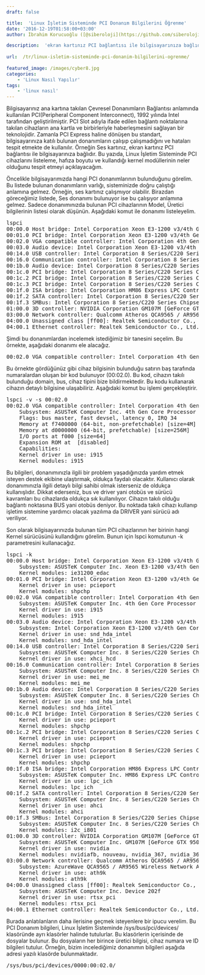 ```yaml
---
draft: false

title:  'Linux İşletim Sisteminde PCI Donanım Bilgilerini Öğrenme'
date: '2016-12-19T01:58:00+03:00'
author: İbrahim Korucuoğlu ([@siberoloji](https://github.com/siberoloji))

description:  'ekran kartınız PCI bağlantısı ile bilgisayarınıza bağlıdır. Bu yazıda, Linux İşletim Sisteminde PCI cihazlarını listeleme, hafıza boyutu ve kullandığı kernel modüllerinin neler olduğunu tespit etmeyi açıklayacağım.' 
 
url:  /tr/linux-isletim-sisteminde-pci-donanim-bilgilerini-ogrenme/
 
featured_image: /images/cyber8.jpg
categories:
    - 'Linux Nasıl Yapılır'
tags:
    - 'linux nasıl'
---
```



Bilgisayarınız ana kartına takılan Çevresel Donanımların Bağlantısı anlamında kullanılan PCI(Peripheral Component Interconnect), 1992 yılında Intel tarafından geliştirilmiştir. PCI Slot adıyla ifade edilen bağlantı noktalarına takılan cihazların ana kartla ve birbirleriyle haberleşmesini sağlayan bir teknolojidir. Zamanla PCI Express haline dönüşen bu standart, bilgisayarınıza katılı bulunan donanımların çalışıp çalışmadığını ve hataları tespit etmekte de kullanılır. Örneğin Ses kartınız, ekran kartınız PCI bağlantısı ile bilgisayarınıza bağlıdır. Bu yazıda, Linux İşletim Sisteminde PCI cihazlarını listeleme, hafıza boyutu ve kullandığı kernel modüllerinin neler olduğunu tespit etmeyi açıklayacağım.



Öncelikle bilgisayarımızda hangi PCI donanımlarının bulunduğunu görelim. Bu listede bulunan donanımların varlığı, sisteminizde doğru çalıştığı anlamına gelmez. Örneğin, ses kartınız çalışmıyor olabilir. Birazdan göreceğimiz listede, Ses donanımı bulunuyor ise bu çalışıyor anlamına gelmez. Sadece donanımınızda bulunan PCI cihazlarının Model, Üretici bilgilerinin listesi olarak düşünün. Aşağıdaki komut ile donanımı listeleyelim.


<!-- wp:preformatted -->
<pre class="wp-block-preformatted">lspci
00:00.0 Host bridge: Intel Corporation Xeon E3-1200 v3/4th Gen Core Processor DRAM Controller (rev 06)
00:01.0 PCI bridge: Intel Corporation Xeon E3-1200 v3/4th Gen Core Processor PCI Express x16 Controller (rev 06)
00:02.0 VGA compatible controller: Intel Corporation 4th Gen Core Processor Integrated Graphics Controller (rev 06)
00:03.0 Audio device: Intel Corporation Xeon E3-1200 v3/4th Gen Core Processor HD Audio Controller (rev 06)
00:14.0 USB controller: Intel Corporation 8 Series/C220 Series Chipset Family USB xHCI (rev 05)
00:16.0 Communication controller: Intel Corporation 8 Series/C220 Series Chipset Family MEI Controller #1 (rev 04)
00:1b.0 Audio device: Intel Corporation 8 Series/C220 Series Chipset High Definition Audio Controller (rev 05)
00:1c.0 PCI bridge: Intel Corporation 8 Series/C220 Series Chipset Family PCI Express Root Port #1 (rev d5)
00:1c.2 PCI bridge: Intel Corporation 8 Series/C220 Series Chipset Family PCI Express Root Port #3 (rev d5)
00:1c.3 PCI bridge: Intel Corporation 8 Series/C220 Series Chipset Family PCI Express Root Port #4 (rev d5)
00:1f.0 ISA bridge: Intel Corporation HM86 Express LPC Controller (rev 05)
00:1f.2 SATA controller: Intel Corporation 8 Series/C220 Series Chipset Family 6-port SATA Controller 1 [AHCI mode] (rev 05)
00:1f.3 SMBus: Intel Corporation 8 Series/C220 Series Chipset Family SMBus Controller (rev 05)
01:00.0 3D controller: NVIDIA Corporation GM107M [GeForce GTX 950M] (rev a2)
03:00.0 Network controller: Qualcomm Atheros QCA9565 / AR9565 Wireless Network Adapter (rev 01)
04:00.0 Unassigned class [ff00]: Realtek Semiconductor Co., Ltd. Device 5287 (rev 01)
04:00.1 Ethernet controller: Realtek Semiconductor Co., Ltd. RTL8111/8168/8411 PCI Express Gigabit Ethernet Controller (rev 12)</pre>
<!-- /wp:preformatted -->


Şimdi bu donanımlardan incelemek istediğimiz bir tanesini seçelim. Bu örnekte, aşağıdaki donanımı ele alacağız.


<!-- wp:preformatted -->
<pre class="wp-block-preformatted">00:02.0 VGA compatible controller: Intel Corporation 4th Gen Core Processor Integrated Graphics Controller (rev 06)</pre>
<!-- /wp:preformatted -->


Bu örnekte gördüğünüz gibi cihaz bilgisinin bulunduğu satırın baş tarafında numaralardan oluşan bir kod bulunuyor (00:02.0). Bu kod, cihazın takılı bulunduğu domain, bus, cihaz tipini bize bildirmektedir. Bu kodu kullanarak cihazın detaylı bilgisine ulaşabiliriz. Aşağıdaki komut bu işlemi gerçekleştirir.


<!-- wp:preformatted -->
<pre class="wp-block-preformatted">lspci -v -s 00:02.0
00:02.0 VGA compatible controller: Intel Corporation 4th Gen Core Processor Integrated Graphics Controller (rev 06) (prog-if 00 [VGA controller])
	Subsystem: ASUSTeK Computer Inc. 4th Gen Core Processor Integrated Graphics Controller
	Flags: bus master, fast devsel, latency 0, IRQ 34
	Memory at f7400000 (64-bit, non-prefetchable) [size=4M]
	Memory at d0000000 (64-bit, prefetchable) [size=256M]
	I/O ports at f000 [size=64]
	Expansion ROM at <unassigned> [disabled]
	Capabilities: <access denied>
	Kernel driver in use: i915
	Kernel modules: i915</pre>
<!-- /wp:preformatted -->


Bu bilgileri, donanımınızla ilgili bir problem yaşadığınızda yardım etmek isteyen destek ekibine ulaştırmak, oldukça faydalı olacaktır. Kullanıcı olarak donanımınızla ilgili detaylı bilgi sahibi olmak isterseniz de oldukça kullanışlıdır. Dikkat ederseniz, bus ve driver yani otobüs ve sürücü kavramları bu cihazlarda oldukça sık kullanılıyor. Cihazın takılı olduğu bağlantı noktasına BUS yani otobüs deniyor. Bu noktada takılı cihazı kullanıp işletim sistemine yardımcı olacak yazılıma da DRIVER yani sürücü adı veriliyor.



Son olarak bilgisayarınızda bulunan tüm PCI cihazlarının her birinin hangi Kernel sürücüsünü kullandığını görelim. Bunun için lspci komutunun -k parametresini kullanacağız.


<!-- wp:preformatted -->
<pre class="wp-block-preformatted">lspci -k
00:00.0 Host bridge: Intel Corporation Xeon E3-1200 v3/4th Gen Core Processor DRAM Controller (rev 06)
	Subsystem: ASUSTeK Computer Inc. Xeon E3-1200 v3/4th Gen Core Processor DRAM Controller
	Kernel modules: ie31200_edac
00:01.0 PCI bridge: Intel Corporation Xeon E3-1200 v3/4th Gen Core Processor PCI Express x16 Controller (rev 06)
	Kernel driver in use: pcieport
	Kernel modules: shpchp
00:02.0 VGA compatible controller: Intel Corporation 4th Gen Core Processor Integrated Graphics Controller (rev 06)
	Subsystem: ASUSTeK Computer Inc. 4th Gen Core Processor Integrated Graphics Controller
	Kernel driver in use: i915
	Kernel modules: i915
00:03.0 Audio device: Intel Corporation Xeon E3-1200 v3/4th Gen Core Processor HD Audio Controller (rev 06)
	Subsystem: Intel Corporation Xeon E3-1200 v3/4th Gen Core Processor HD Audio Controller
	Kernel driver in use: snd_hda_intel
	Kernel modules: snd_hda_intel
00:14.0 USB controller: Intel Corporation 8 Series/C220 Series Chipset Family USB xHCI (rev 05)
	Subsystem: ASUSTeK Computer Inc. 8 Series/C220 Series Chipset Family USB xHCI
	Kernel driver in use: xhci_hcd
00:16.0 Communication controller: Intel Corporation 8 Series/C220 Series Chipset Family MEI Controller #1 (rev 04)
	Subsystem: ASUSTeK Computer Inc. 8 Series/C220 Series Chipset Family MEI Controller
	Kernel driver in use: mei_me
	Kernel modules: mei_me
00:1b.0 Audio device: Intel Corporation 8 Series/C220 Series Chipset High Definition Audio Controller (rev 05)
	Subsystem: ASUSTeK Computer Inc. 8 Series/C220 Series Chipset High Definition Audio Controller
	Kernel driver in use: snd_hda_intel
	Kernel modules: snd_hda_intel
00:1c.0 PCI bridge: Intel Corporation 8 Series/C220 Series Chipset Family PCI Express Root Port #1 (rev d5)
	Kernel driver in use: pcieport
	Kernel modules: shpchp
00:1c.2 PCI bridge: Intel Corporation 8 Series/C220 Series Chipset Family PCI Express Root Port #3 (rev d5)
	Kernel driver in use: pcieport
	Kernel modules: shpchp
00:1c.3 PCI bridge: Intel Corporation 8 Series/C220 Series Chipset Family PCI Express Root Port #4 (rev d5)
	Kernel driver in use: pcieport
	Kernel modules: shpchp
00:1f.0 ISA bridge: Intel Corporation HM86 Express LPC Controller (rev 05)
	Subsystem: ASUSTeK Computer Inc. HM86 Express LPC Controller
	Kernel driver in use: lpc_ich
	Kernel modules: lpc_ich
00:1f.2 SATA controller: Intel Corporation 8 Series/C220 Series Chipset Family 6-port SATA Controller 1 [AHCI mode] (rev 05)
	Subsystem: ASUSTeK Computer Inc. 8 Series/C220 Series Chipset Family 6-port SATA Controller 1 [AHCI mode]
	Kernel driver in use: ahci
	Kernel modules: ahci
00:1f.3 SMBus: Intel Corporation 8 Series/C220 Series Chipset Family SMBus Controller (rev 05)
	Subsystem: ASUSTeK Computer Inc. 8 Series/C220 Series Chipset Family SMBus Controller
	Kernel modules: i2c_i801
01:00.0 3D controller: NVIDIA Corporation GM107M [GeForce GTX 950M] (rev a2)
	Subsystem: ASUSTeK Computer Inc. GM107M [GeForce GTX 950M]
	Kernel driver in use: nvidia
	Kernel modules: nvidiafb, nouveau, nvidia_367, nvidia_367_drm
03:00.0 Network controller: Qualcomm Atheros QCA9565 / AR9565 Wireless Network Adapter (rev 01)
	Subsystem: AzureWave QCA9565 / AR9565 Wireless Network Adapter
	Kernel driver in use: ath9k
	Kernel modules: ath9k
04:00.0 Unassigned class [ff00]: Realtek Semiconductor Co., Ltd. Device 5287 (rev 01)
	Subsystem: ASUSTeK Computer Inc. Device 202f
	Kernel driver in use: rtsx_pci
	Kernel modules: rtsx_pci
04:00.1 Ethernet controller: Realtek Semiconductor Co., Ltd. RTL8111/8168/8411 PCI Express Gigabit Ethernet Controller (rev 12)</pre>
<!-- /wp:preformatted -->


Burada anlatılanların daha ilerisine geçmek isteyenlere bir ipucu verelim. Bu PCI Donanım bilgileri, Linux İşletim Sisteminde /sys/bus/pci/devices/ klasöründe ayrı klasörler halinde tutulurlar. Bu klasörlerin içerisinde de dosyalar bulunur. Bu dosyaların her birince üretici bilgisi, cihaz numara ve ID bilgileri tutulur. Örneğin, bizim incelediğimiz donanımın bilgileri aşağıda adresi yazılı klasörde bulunmaktadır.


<!-- wp:preformatted -->
<pre class="wp-block-preformatted">/sys/bus/pci/devices/0000:00:02.0/</pre>
<!-- /wp:preformatted -->